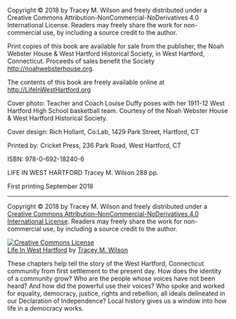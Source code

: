 Copyright © 2018 by Tracey M. Wilson and freely distributed under a Creative Commons Attribution-NonCommercial-NoDerivatives 4.0 International License. Readers may freely share the work for non-commercial use, by including a source credit to the author.

Print copies of this book are available for sale from the publisher, the Noah Webster House & West Hartford Historical Society, in West Hartford, Connecticut. Proceeds of sales benefit the Society <http://noahwebsterhouse.org>.

The contents of this book are freely available online at <http://LifeInWestHartford.org>

Cover photo: Teacher and Coach Louise Duffy poses with her 1911-12 West Hartford High School basketball team. Courtesy of the Noah Webster House & West Hartford Historical Society.

Cover design: Rich Hollant, Co:Lab, 1429 Park Street, Hartford, CT

Printed by: Cricket Press, 236 Park Road, West Hartford, CT

ISBN: 978-0-692-18240-6

LIFE IN WEST HARTFORD
Tracey M. Wilson
288 pp.

First printing September 2018

****

Copyright © 2018 by Tracey M. Wilson and freely distributed under a <a rel="license" href="http://creativecommons.org/licenses/by-nc-nd/4.0/">Creative Commons Attribution-NonCommercial-NoDerivatives 4.0 International License</a>. Readers may freely share the work for non-commercial use, by including a source credit to the author.

<a rel="license" href="http://creativecommons.org/licenses/by-nc-nd/4.0/"><img alt="Creative Commons License" style="border-width:0" src="https://i.creativecommons.org/l/by-nc-nd/4.0/88x31.png" /></a><br /><a href="http://lifeinwesthartford.org"><span xmlns:dct="http://purl.org/dc/terms/" property="dct:title">Life In West Hartford</span></a> by <a xmlns:cc="http://creativecommons.org/ns#" href="http://lifeinwesthartford.org" property="cc:attributionName" rel="cc:attributionURL">Tracey M. Wilson</a>

These chapters help tell the story of the West Hartford, Connecticut community from first settlement to the present day. How does the identity of a community grow? Who are the people whose voices have not been heard? And how did the powerful use their voices? Who spoke and worked for equality, democracy, justice, rights and rebellion, all ideals delineated in our Declaration of Independence? Local history gives us a window into how life in a democracy works.
